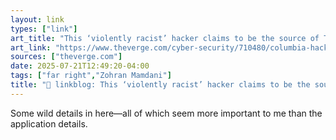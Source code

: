 ```yaml
---
layout: link
types: ["link"]
art_title: "This ‘violently racist’ hacker claims to be the source of The New York Times’ Mamdani scoop"
art_link: "https://www.theverge.com/cyber-security/710480/columbia-hacker-nazi-nyt-affirmative-action"
sources: ["theverge.com"]
date: 2025-07-21T12:49:20-04:00
tags: ["far right","Zohran Mamdani"]
title: "🔗 linkblog: This ‘violently racist’ hacker claims to be the source of The New York Times’ Mamdani scoop"
---
```

Some wild details in here—all of which seem more important to me than the application details.